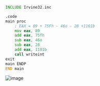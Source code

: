 ```asm
INCLUDE Irvine32.inc

.code
main proc
	; EAX = 89 + 75Fh - 46o - 28 +1101b
	mov eax, 89
	add eax, 75fh
	sub eax, 46o
	sub eax, 28
	add eax, 1101b
	call writeint
exit
main ENDP
END main
```
![image](https://github.com/user-attachments/assets/08f84a49-86c0-40a9-a748-5cfebff08dc3)
